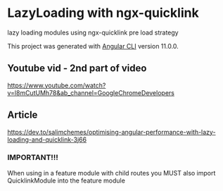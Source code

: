 # LazyLoading with ngx-quicklink

lazy loading modules using ngx-quicklink pre load strategy

This project was generated with [Angular CLI](https://github.com/angular/angular-cli) version 11.0.0.

## Youtube vid - 2nd part of video
https://www.youtube.com/watch?v=l8mCutUMh78&ab_channel=GoogleChromeDevelopers

## Article
https://dev.to/salimchemes/optimising-angular-performance-with-lazy-loading-and-quicklink-3j66

### IMPORTANT!!!
When using in a feature module with child routes you MUST also import QuicklinkModule into the feature module

